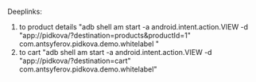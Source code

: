 Deeplinks:
1. to product details "adb shell am start -a android.intent.action.VIEW -d "app://pidkova/?destination=products&productId=1" com.antsyferov.pidkova.demo.whitelabel "
2. to cart "adb shell am start -a android.intent.action.VIEW -d "app://pidkova/?destination=cart" com.antsyferov.pidkova.demo.whitelabel"